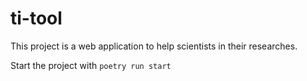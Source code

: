 # ti-tool

This project is a web application to help scientists in their researches.

Start the project with `poetry run start`
